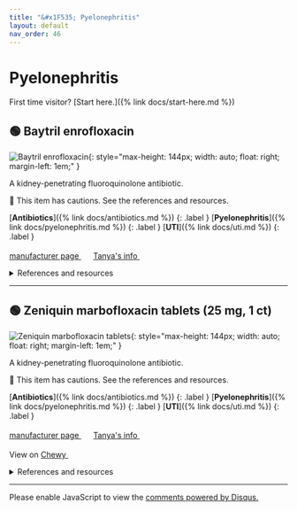 ```yaml
---
title: "&#x1F535; Pyelonephritis"
layout: default
nav_order: 46
---
```


# Pyelonephritis

First time visitor? [Start here.]({% link docs/start-here.md %})



## &#x1F7E2; Baytril enrofloxacin

![Baytril enrofloxacin](https://assets.elanco.com/0cec44ed-3eaa-0009-2029-666567e7e4de/c6174833-8582-4a1a-8b93-ed98553bfb4e/Baytril%20Taste%20Tab_Front-Opt.jpg){: style="max-height: 144px; width: auto; float: right; margin-left: 1em;" }

A kidney-penetrating fluoroquinolone antibiotic.

&#x1F6D1; This item has cautions. See the references and resources.

[**Antibiotics**]({% link docs/antibiotics.md %})
{: .label }
[**Pyelonephritis**]({% link docs/pyelonephritis.md %})
{: .label }
[**UTI**]({% link docs/uti.md %})
{: .label }

 <a href="https://my.elanco.com/us/baytril" class="external" target="_blank">manufacturer page&nbsp;<svg width="18" height="18" viewBox="0 0 24 24"><use xlink:href="#svg-external-link"></use></svg></a> <a href="https://felinecrf.org/treatments_antibiotics_painkillers.htm#enrofloxacin" class="external" target="_blank">Tanya's info&nbsp;<svg width="18" height="18" viewBox="0 0 24 24"><use xlink:href="#svg-external-link"></use></svg></a>

<details markdown="block">
<summary>References and resources</summary>

1.  Baytril product insert. Elanco, 2022. <a href="https://assets-us-01.kc-usercontent.com/e4748d51-2c24-00f7-fc54-65f3864ee8b1/ea95daee-00b1-4aaa-b90b-54994d0429cf/PROMO_WEB_600213ABs_90206967_YL600213A_90206965_YL600213C_90206961_YL600211A_90206963_YL600211C_90206969_YL600209A_90206971_YL600209C_W1b_WS.pdf" class="external" target="_blank">PDF&nbsp;<svg width="18" height="18" viewBox="0 0 24 24"><use xlink:href="#svg-external-link"></use></svg></a>
1. _"Quinolone-class drugs should be used with caution in animals with known or suspected Central Nervous System (CNS) disorders. In such animals, quinolones have, in rare instances, been associated with CNS stimulation which may lead to convulsive seizures."_ &mdash;  Baytril manufacturer web page. Elanco, 2024. <a href="https://my.elanco.com/us/baytril" class="external" target="_blank">https://my.elanco.com/us/baytril&nbsp;<svg width="18" height="18" viewBox="0 0 24 24"><use xlink:href="#svg-external-link"></use></svg></a> (retrieved 2024-11-01)
1. _"The use of fluoroquinolones in cats has been reported to adversely affect the retina. Such products should be used with caution in cats."_ &mdash;  Baytril manufacturer web page. Elanco, 2024. <a href="https://my.elanco.com/us/baytril" class="external" target="_blank">https://my.elanco.com/us/baytril&nbsp;<svg width="18" height="18" viewBox="0 0 24 24"><use xlink:href="#svg-external-link"></use></svg></a> (retrieved 2024-11-01)
1.  M.M. Ford, K. Narfstrom, R.R. Dubielzig, E.A. Giuliano, C.P. Moore; Enrofloxacin and the Feline Retina. Invest. Ophthalmol. Vis. Sci. 2004;45(13):5072. <a href="https://iovs.arvojournals.org/article.aspx?articleid=2410586" class="external" target="_blank">https://iovs.arvojournals.org/article.aspx?articleid=2410586&nbsp;<svg width="18" height="18" viewBox="0 0 24 24"><use xlink:href="#svg-external-link"></use></svg></a>
1.  Ford MM, Dubielzig RR, Giuliano EA, Moore CP, Narfström KL. Ocular and systemic manifestations after oral administration of a high dose of enrofloxacin in cats. Am J Vet Res. 2007 Feb;68(2):190-202. doi:<a href="https://doi.org/10.2460/ajvr.68.2.190" class="external" target="_blank">10.2460/ajvr.68.2.190&nbsp;<svg width="18" height="18" viewBox="0 0 24 24"><use xlink:href="#svg-external-link"></use></svg></a>
1.  Foster JD, Abouraya M, Papich MG, Muma NA. Population pharmacokinetic analysis of enrofloxacin and its active metabolite ciprofloxacin after intravenous injection to cats with reduced kidney function. J Vet Intern Med. 2023 Nov-Dec;37(6):2230-2240. doi:<a href="https://doi.org/10.1111/jvim.16866" class="external" target="_blank">10.1111/jvim.16866&nbsp;<svg width="18" height="18" viewBox="0 0 24 24"><use xlink:href="#svg-external-link"></use></svg></a>
1.  Gelatt KN, van der Woerdt A, Ketring KL, Andrew SE, Brooks DE, Biros DJ, Denis HM, Cutler TJ. Enrofloxacin-associated retinal degeneration in cats. Vet Ophthalmol. 2001 Jun;4(2):99-106. doi:<a href="https://doi.org/10.1046/j.1463-5224.2001.00182.x" class="external" target="_blank">10.1046/j.1463-5224.2001.00182.x&nbsp;<svg width="18" height="18" viewBox="0 0 24 24"><use xlink:href="#svg-external-link"></use></svg></a>
1.  Hwang YH, Kim MS, Song IB, Lim JH, Park BK, Yun HI. Altered pharmacokinetics of enrofloxacin in experimental models of hepatic and renal impairment. Vet Res Commun. 2009 Jun;33(5):481-7. doi:<a href="https://doi.org/10.1007/s11259-008-9195-y" class="external" target="_blank">10.1007/s11259-008-9195-y&nbsp;<svg width="18" height="18" viewBox="0 0 24 24"><use xlink:href="#svg-external-link"></use></svg></a>
1. _"Avoid enrofloxacin in cats with CKD due to increased risk of retinopathy at standard therapeutic doses"_ &mdash;  Sparkes AH, Caney S, Chalhoub S, Elliott J, Finch N, Gajanayake I, Langston C, Lefebvre HP, White J, Quimby J. ISFM Consensus Guidelines on the Diagnosis and Management of Feline Chronic Kidney Disease. J Feline Med Surg. 2016 Mar;18(3):219-39. doi:<a href="https://doi.org/10.1177/1098612X16631234" class="external" target="_blank">10.1177/1098612X16631234&nbsp;<svg width="18" height="18" viewBox="0 0 24 24"><use xlink:href="#svg-external-link"></use></svg></a> (retrieved 2024-04-02)
1. _"Dosage adjustments may be particularly important for enrofloxacin, which appears to be more retinotoxic in cats"_ &mdash;  Trepanier LA. Feline Therapeutics. World Small Animal Veterinary Association World Congress Proceedings, 2013. <a href="https://www.vin.com/doc/?id=5709852" class="external" target="_blank">https://www.vin.com/doc/?id=5709852&nbsp;<svg width="18" height="18" viewBox="0 0 24 24"><use xlink:href="#svg-external-link"></use></svg></a> (retrieved 2024-11-01)
1.  Wiebe V, Hamilton P. Fluoroquinolone-induced retinal degeneration in cats. J Am Vet Med Assoc. 2002 Dec 1;221(11):1568-71. doi:<a href="https://doi.org/10.2460/javma.2002.221.1568" class="external" target="_blank">10.2460/javma.2002.221.1568&nbsp;<svg width="18" height="18" viewBox="0 0 24 24"><use xlink:href="#svg-external-link"></use></svg></a>

</details>

* * *



## &#x1F7E2; Zeniquin marbofloxacin tablets (25 mg, 1 ct)

![Zeniquin marbofloxacin tablets](https://www.zoetisus.com/content/_assets/images/Petcare/zeniquin_family.jpg){: style="max-height: 144px; width: auto; float: right; margin-left: 1em;" }

A kidney-penetrating fluoroquinolone antibiotic.

&#x1F6D1; This item has cautions. See the references and resources.

[**Antibiotics**]({% link docs/antibiotics.md %})
{: .label }
[**Pyelonephritis**]({% link docs/pyelonephritis.md %})
{: .label }
[**UTI**]({% link docs/uti.md %})
{: .label }

 <a href="https://www.zoetisus.com/products/petcare/zeniquin" class="external" target="_blank">manufacturer page&nbsp;<svg width="18" height="18" viewBox="0 0 24 24"><use xlink:href="#svg-external-link"></use></svg></a> <a href="https://felinecrf.org/treatments_antibiotics_painkillers.htm#marbofloxacin" class="external" target="_blank">Tanya's info&nbsp;<svg width="18" height="18" viewBox="0 0 24 24"><use xlink:href="#svg-external-link"></use></svg></a>

View on <a href="https://www.chewy.com/dp/173148" class="external" target="_blank">Chewy&nbsp;<svg width="18" height="18" viewBox="0 0 24 24"><use xlink:href="#svg-external-link"></use></svg></a>

<details markdown="block">
<summary>References and resources</summary>

1.  Albarellos GA, Montoya L, Landoni MF. Pharmacokinetics of marbofloxacin after single intravenous and repeat oral administration to cats. Vet J. 2005 Sep;170(2):222-9. doi:<a href="https://doi.org/10.1016/j.tvjl.2004.05.011" class="external" target="_blank">10.1016/j.tvjl.2004.05.011&nbsp;<svg width="18" height="18" viewBox="0 0 24 24"><use xlink:href="#svg-external-link"></use></svg></a>
1.  Freedom of Information Summary, Supplemental Approval for Use in Cats, NADA 141-151: Zeniquin (marbofloxacin) Tablets. Pfizer Inc. 2001. <a href="https://animaldrugsatfda.fda.gov/adafda/app/search/public/document/downloadFoi/668" class="external" target="_blank">https://animaldrugsatfda.fda.gov/adafda/app/search/public/document/downloadFoi/668&nbsp;<svg width="18" height="18" viewBox="0 0 24 24"><use xlink:href="#svg-external-link"></use></svg></a>
1. _"Adjust dose in moderate or severe CKD (IRIS stages 3 and 4)"_ &mdash;  Sparkes AH, Caney S, Chalhoub S, Elliott J, Finch N, Gajanayake I, Langston C, Lefebvre HP, White J, Quimby J. ISFM Consensus Guidelines on the Diagnosis and Management of Feline Chronic Kidney Disease. J Feline Med Surg. 2016 Mar;18(3):219-39. doi:<a href="https://doi.org/10.1177/1098612X16631234" class="external" target="_blank">10.1177/1098612X16631234&nbsp;<svg width="18" height="18" viewBox="0 0 24 24"><use xlink:href="#svg-external-link"></use></svg></a> (retrieved 2024-04-02)
1. _"Fluoroquinolones ... are renally cleared. ... they do cause dose-dependent retinal toxicity in cats. Therefore, dosage adjustments for fluoroquinolones may be important in cats with renal insufficiency ... extending the dosing interval may be most appropriate, since fluoroquinolones are also concentration-dependent."_ &mdash;  Trepanier LA. Feline Therapeutics. World Small Animal Veterinary Association World Congress Proceedings, 2013. <a href="https://www.vin.com/doc/?id=5709852" class="external" target="_blank">https://www.vin.com/doc/?id=5709852&nbsp;<svg width="18" height="18" viewBox="0 0 24 24"><use xlink:href="#svg-external-link"></use></svg></a> (retrieved 2024-11-01)
1.  Wiebe V, Hamilton P. Fluoroquinolone-induced retinal degeneration in cats. J Am Vet Med Assoc. 2002 Dec 1;221(11):1568-71. doi:<a href="https://doi.org/10.2460/javma.2002.221.1568" class="external" target="_blank">10.2460/javma.2002.221.1568&nbsp;<svg width="18" height="18" viewBox="0 0 24 24"><use xlink:href="#svg-external-link"></use></svg></a>
1.  Zeniquin product insert. Zoetis, 2019. <a href="https://www.zoetisus.com/content/_assets/docs/vmips/package-inserts/zeniquin-prescribing-information.pdf" class="external" target="_blank">PDF&nbsp;<svg width="18" height="18" viewBox="0 0 24 24"><use xlink:href="#svg-external-link"></use></svg></a>
1. _"Quinolones should be used with caution in animals with known or suspected central nervous system (CNS) disorders. In such animals, quinolones have, in rare instances, been associated with CNS stimulation which may lead to convulsive seizures."_ &mdash;  Zeniquin product insert. Zoetis, 2019. <a href="https://www.zoetisus.com/content/_assets/docs/vmips/package-inserts/zeniquin-prescribing-information.pdf" class="external" target="_blank">PDF&nbsp;<svg width="18" height="18" viewBox="0 0 24 24"><use xlink:href="#svg-external-link"></use></svg></a> (retrieved 2024-11-01)
1. _"The use of fluoroquinolones in cats has been reported to adversely affect the retina. Such products should be used with caution in cats."_ &mdash;  Zeniquin product insert. Zoetis, 2019. <a href="https://www.zoetisus.com/content/_assets/docs/vmips/package-inserts/zeniquin-prescribing-information.pdf" class="external" target="_blank">PDF&nbsp;<svg width="18" height="18" viewBox="0 0 24 24"><use xlink:href="#svg-external-link"></use></svg></a> (retrieved 2024-11-01)

</details>

* * *

<div id="disqus_thread"></div>
<script>
    var disqus_config = function () {
      this.page.url = '{{ page.url | absolute_url }}';
      this.page.identifier = '{{ page.url | absolute_url }}';
    };
    (function() {
    var d = document, s = d.createElement('script');
    s.src = 'https://ckdcatsupplies.disqus.com/embed.js';
    s.setAttribute('data-timestamp', +new Date());
    (d.head || d.body).appendChild(s);
    })();
</script>
<noscript>Please enable JavaScript to view the <a href="https://disqus.com/?ref_noscript">comments powered by Disqus.</a></noscript>

<!-- Updated 2024-12-16 23:45:56.637036Z -->
